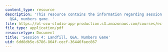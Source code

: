 ```yaml
---
content_type: resource
description: 'This resource contains the information regarding session 4: landfill,
  Q&A, numbers game. '
file: https://ol-ocw-studio-app-production.s3.amazonaws.com/courses/ec-716-d-lab-waste-fall-2015/6dd8db5e6786864fcecf36446faec867_MITEC_716F15_Session4.pdf
file_type: application/pdf
resourcetype: Document
title: 'Session 4: Landfill, Q&A, Numbers Game'
uid: 6dd8db5e-6786-864f-cecf-36446faec867
---
```

